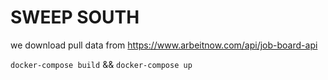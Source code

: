# SWEEP SOUTH

 we download pull data from <https://www.arbeitnow.com/api/job-board-api>

`docker-compose build` &&
`docker-compose up`
